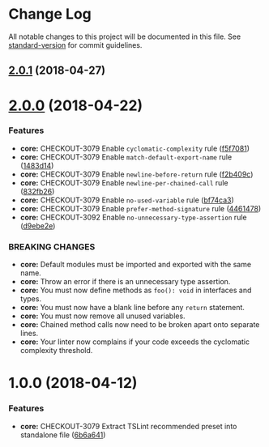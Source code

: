# Change Log

All notable changes to this project will be documented in this file. See [standard-version](https://github.com/conventional-changelog/standard-version) for commit guidelines.

<a name="2.0.1"></a>
## [2.0.1](https://github.com/bigcommerce/tslint-config/compare/v2.0.0...v2.0.1) (2018-04-27)



<a name="2.0.0"></a>
# [2.0.0](https://github.com/bigcommerce/tslint-config/compare/v1.0.0...v2.0.0) (2018-04-22)


### Features

* **core:** CHECKOUT-3079 Enable `cyclomatic-complexity` rule ([f5f7081](https://github.com/bigcommerce/tslint-config/commit/f5f7081))
* **core:** CHECKOUT-3079 Enable `match-default-export-name` rule ([1483d14](https://github.com/bigcommerce/tslint-config/commit/1483d14))
* **core:** CHECKOUT-3079 Enable `newline-before-return` rule ([f2b409c](https://github.com/bigcommerce/tslint-config/commit/f2b409c))
* **core:** CHECKOUT-3079 Enable `newline-per-chained-call` rule ([832fb26](https://github.com/bigcommerce/tslint-config/commit/832fb26))
* **core:** CHECKOUT-3079 Enable `no-used-variable` rule ([bf74ca3](https://github.com/bigcommerce/tslint-config/commit/bf74ca3))
* **core:** CHECKOUT-3079 Enable `prefer-method-signature` rule ([4461478](https://github.com/bigcommerce/tslint-config/commit/4461478))
* **core:** CHECKOUT-3092 Enable `no-unnecessary-type-assertion` rule ([d9ebe2e](https://github.com/bigcommerce/tslint-config/commit/d9ebe2e))


### BREAKING CHANGES

* **core:** Default modules must be imported and exported with the
same name.
* **core:** Throw an error if there is an unnecessary type assertion.
* **core:** You must now define methods as `foo(): void` in
interfaces and types.
* **core:** You must now have a blank line before any `return` statement.
* **core:** You must now remove all unused variables.
* **core:** Chained method calls now need to be broken apart onto
separate lines.
* **core:** Your linter now complains if your code exceeds the
cyclomatic complexity threshold.



<a name="1.0.0"></a>
# 1.0.0 (2018-04-12)


### Features

* **core:** CHECKOUT-3079 Extract TSLint recommended preset into standalone file ([6b6a641](https://github.com/bigcommerce/tslint-config/commit/6b6a641))
